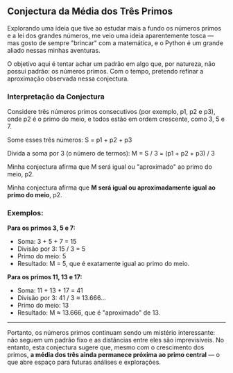 ## Conjectura da Média dos Três Primos

Explorando uma ideia que tive ao estudar mais a fundo os números primos e a lei dos grandes números, me veio uma ideia aparentemente tosca — mas gosto de sempre "brincar" com a matemática, e o Python é um grande aliado nessas minhas aventuras.

O objetivo aqui é tentar achar um padrão em algo que, por natureza, não possui padrão: os números primos. Com o tempo, pretendo refinar a aproximação observada nessa conjectura.

### Interpretação da Conjectura

Considere três números primos consecutivos (por exemplo, p1, p2 e p3), onde p2 é o primo do meio, e todos estão em ordem crescente, como 3, 5 e 7.

Some esses três números:
S = p1 + p2 + p3

Divida a soma por 3 (o número de termos):
M = S / 3 = (p1 + p2 + p3) / 3

Minha conjectura afirma que M será igual ou "aproximado" ao primo do meio, p2.

Minha conjectura afirma que **M será igual ou aproximadamente igual ao primo do meio**, p2.

### Exemplos:

**Para os primos 3, 5 e 7:**
- Soma: 3 + 5 + 7 = 15  
- Divisão por 3: 15 / 3 = 5  
- Primo do meio: 5  
- Resultado: M = 5, que é exatamente igual ao primo do meio.

**Para os primos 11, 13 e 17:**
- Soma: 11 + 13 + 17 = 41  
- Divisão por 3: 41 / 3 ≈ 13.666...  
- Primo do meio: 13  
- Resultado: M ≈ 13.666, que é "aproximado" de 13.

---

Portanto, os números primos continuam sendo um mistério interessante: não seguem um padrão fixo e as distâncias entre eles são imprevisíveis. 
No entanto, esta conjectura sugere que, mesmo com o crescimento dos primos, **a média dos três ainda permanece próxima ao primo central** — o que abre espaço para futuras análises e explorações.
